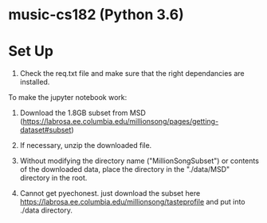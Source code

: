 # music-cs182 (Python 3.6)

# Set Up

1) Check the req.txt file and make sure that the right dependancies are installed. 

To make the jupyter notebook work:
1) Download the 1.8GB subset from MSD (https://labrosa.ee.columbia.edu/millionsong/pages/getting-dataset#subset)
2) If necessary, unzip the downloaded file.
3) Without modifying the directory name ("MillionSongSubset") or contents of the downloaded data, place the directory in the "./data/MSD" directory in the root. 

4) Cannot get pyechonest. just download the subset here https://labrosa.ee.columbia.edu/millionsong/tasteprofile and put into ./data directory.
